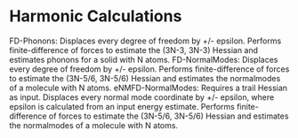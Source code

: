Harmonic Calculations
=================================================

FD-Phonons: Displaces every degree of freedom by +/- epsilon. Performs finite-difference of forces to estimate the (3N-3, 3N-3) Hessian and estimates phonons for a solid with N atoms.
FD-NormalModes: Displaces every degree of freedom by +/- epsilon.  Performs finite-difference of forces to estimate the (3N-5/6, 3N-5/6) Hessian and estimates the normalmodes of a molecule with N atoms.
eNMFD-NormalModes: Requires a trail Hessian as input. Displaces every normal mode coordinate by +/- epsilon, where epsilon is calculated from an input energy estimate. Performs finite-difference of forces to estimate the (3N-5/6, 3N-5/6) Hessian and estimates the normalmodes of a molecule with N atoms.
